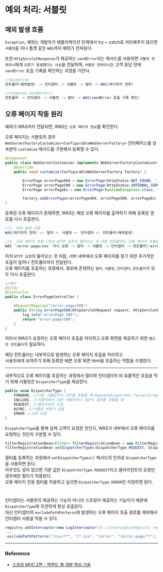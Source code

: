 # 예외 처리: 서블릿

## 예외 발생 흐름

`Exception`, 예외는 개발자가 애플리케이션 단계에서 try ~ catch로 처리해주지 않으면 `서블릿`을 지나 톰캣 같은 `WAS`까지 예외가 전파된다.  
  
또한 `HttpServletResponse`가 제공하는 `sendError`라는 메서드를 사용하면 `서블릿 컨테이너`에게 `오류가 발생했다는 사실`을 전달하며, 
`서블릿 컨테이너`는 고객 응답 전에 `sendError` 호출 기록을 확인하는 과정을 거친다.

```java
//Exception
컨트롤러(예외발생) -> 인터셉터 -> 서블릿 -> 필터 -> WAS(여기까지 전파)

//response.sendError()
컨트롤러 -> 인터셉터 -> 서블릿 -> 필터 -> WAS(sendError 호출 기록 확인) 
```

## 오류 페이지 작동 원리

예외가 WAS까지 전달되면, WAS는 `오류 페이지 정보`를 확인한다.  

오류 페이지는 서블릿의 경우 `WebServerFactoryCustomizer<ConfigurableWebServerFactory>` 인터페이스를 상속받아 
`customize` 메서드를 구현해서 등록할 수 있다.

```java
@Component
public class WebServerCustomizer implements WebServerFactoryCustomizer<ConfigurableWebServerFactory> {
    @Override
    public void customize(ConfigurableWebServerFactory factory) {

        ErrorPage errorPage404 = new ErrorPage(HttpStatus.NOT_FOUND, "/error-page/404");
        ErrorPage errorPage500 = new ErrorPage(HttpStatus.INTERNAL_SERVER_ERROR, "/error-page/500");
        ErrorPage errorPageEx = new ErrorPage(RuntimeException.class, "/error-page/500");

        factory.addErrorPages(errorPage404, errorPage500, errorPageEx);
}
```

등록된 오류 페이지가 존재하면, WAS는 해당 오류 페이지를 출력하기 위해 등록된 경로를 다시 호출한다.  

```java
//1. 예외 발생 흐름
WAS(여기까지 전파) <- 필터 <- 서블릿 <- 인터셉터 <- 컨트롤러(예외발생)

//2. 오류 페이지 호출 (마치 HTTP 요청이 들어오는 것 처럼 컨트롤러는 오류 페이지 호출을 내부적으로 전달받게 된다.)
WAS `/error-page/xxx` 다시 요청 -> 필터 -> 서블릿 -> 인터셉터 -> 컨트롤러(/error-page/xxx) -> View
```

마치 `HTTP 요청`이 들어오는 것 처럼, 서버 내부에서 오류 페이지를 찾기 위한 추가적인 호출이 일어나 컨트롤러까지 전달된다.  
오류 페이지를 호출하는 과정에서, 경로에 존재하는 `필터`, `서블릿`, `인터셉터`, `컨트롤러`가 모두 다시 호출된다.  

```java
//예시
@Slf4j
@Controller
public class ErrorPageController {

    @RequestMapping("/error-page/500")
    public String errorPage500(HttpServletRequest request, HttpServletResponse response) {
        log.info("errorPage 500");
        return "error-page/500";
    }
}
```

따라서 WAS가 요청하는 오류 페이지 호출을 처리하고 오류 화면을 제공하기 위한 `별도의 컨트롤러`가 필요하다.  
  
해당 컨트롤러는 내부적으로 발생하는 오류 페이지 호출을 처리하고  
사용자에게 보여주기 위해 등록한 예쁜 오류 화면 html을 호출하는 역할을 수행한다.

---

내부적으로 오류 페이지를 호출하는 과정에서 필터와 인터셉터의 비 효율적인 호출을 막기 위해 서블릿은 `DispatcherType`을 제공한다.

```java
public enum DispatcherType {
    FORWARD, //다른 서블릿이나 JSP를 호출할 때 RequestDispacther.forward(request, response)
    INCLUDE, //서블릿에서 다른 서블릿이나 JSP의 결과를 포함할 때
    REQUEST, //클라이언트 요청
    ASYNC, //서블릿 비동기 호출
    ERROR //오류 요청
}
```

`DispatcherType`을 통해 실제 고객이 요청한 것인지, WAS가 내부에서 오류 페이지를 요청하는 것인지 구분할 수 있다.  
  
```java
FilterRegistrationBean<Filter> filterRegistrationBean = new FilterRegistrationBean<>();
filterRegistrationBean.setDispatcherTypes(DispatcherType.REQUEST, DispatcherType.ERROR);
```

필터를 등록하는 과정에서 `setDispatcherTypes()` 메서드의 인자로 `DispatcherType`을 사용하면 된다.  
아무것도 넣지 않으면 기본 값은 `DispatcherType.REQUEST`이고 클라이언트의 요청인 경우에만 필터가 적용된다.  
오류 페이지 전용 필터를 적용하고 싶으면 `DispatcherType.ERROR`만 지정하면 된다.

#

인터셉터는 서블릿이 제공하는 기능이 아니라 스프링이 제공하는 기능이기 때문에 `DispatcherType`와 무관하게 항상 호출된다.  
대신 인터셉터의 `excludePathPatterns`에 발생하는 오류 페이지 호출 경로를 제외해서 인터셉터 사용을 막을 수 있다.

```java
registry.addInterceptor(new LogInterceptor()) //InterceptorRegistry registry
...
.excludePathPatterns("/css/**", "/*.ico", "/error", "/error-page/**"); //오류 페이지 경로
```

---

### Reference
- [스프링 MVC 2편 - 백엔드 웹 개발 핵심 기술](https://www.inflearn.com/course/%EC%8A%A4%ED%94%84%EB%A7%81-mvc-2/dashboard)
